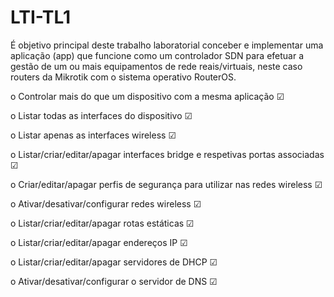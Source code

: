 # LTI-TL1
É objetivo principal deste trabalho laboratorial conceber e implementar uma aplicação (app) que funcione como um controlador SDN para efetuar a gestão de um ou mais equipamentos de rede reais/virtuais, neste caso routers da Mikrotik com o sistema operativo RouterOS.  



o Controlar mais do que um dispositivo com a mesma aplicação ☑

o Listar todas as interfaces do dispositivo ☑

o Listar apenas as interfaces wireless ☑

o Listar/criar/editar/apagar interfaces bridge e respetivas portas associadas ☑

o Criar/editar/apagar perfis de segurança para utilizar nas redes wireless ☑

o Ativar/desativar/configurar redes wireless ☑

o Listar/criar/editar/apagar rotas estáticas ☑

o Listar/criar/editar/apagar endereços IP ☑

o Listar/criar/editar/apagar servidores de DHCP ☑

o Ativar/desativar/configurar o servidor de DNS ☑


